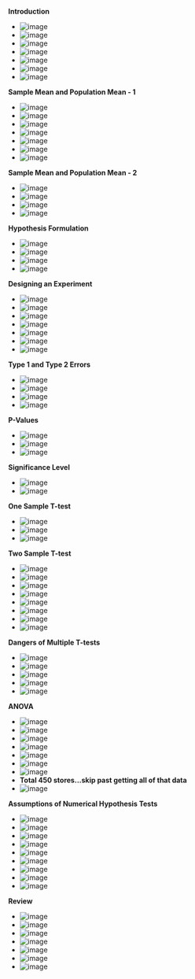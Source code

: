 **Introduction**
- ![image](https://github.com/user-attachments/assets/f5a4c251-85f7-41e5-b27c-417ee3658a4e)
- ![image](https://github.com/user-attachments/assets/e8ca8f62-2de4-4f1b-a72a-a43c526027c6)
- ![image](https://github.com/user-attachments/assets/5969928e-d853-4dec-af8e-a24d5c2c26ef)
- ![image](https://github.com/user-attachments/assets/8f08c573-7a9c-4628-8e8e-a3c39efd378f)
- ![image](https://github.com/user-attachments/assets/bf11d14f-16b5-4391-9871-402a68eb462d)
- ![image](https://github.com/user-attachments/assets/f95380e8-2935-44fa-beee-b31cb40732f2)
- ![image](https://github.com/user-attachments/assets/1dade69e-cecb-4559-90f5-852872b61003)

**Sample Mean and Population Mean - 1**
- ![image](https://github.com/user-attachments/assets/a65b2885-3a32-40c3-b543-5d1273bd548e)
- ![image](https://github.com/user-attachments/assets/7a1e2c4e-bd3f-41e1-81e1-9de929966d1e)
- ![image](https://github.com/user-attachments/assets/896233c0-de18-4532-a52f-62b04d970e08)
- ![image](https://github.com/user-attachments/assets/ea496fee-dbd7-49e1-9afd-7ea659b68ab6)
- ![image](https://github.com/user-attachments/assets/a517b0fc-b000-406c-b06e-2dd1902cfd64)
- ![image](https://github.com/user-attachments/assets/c872142f-ffbb-4ee1-9195-6e0dbfe4f55b)
- ![image](https://github.com/user-attachments/assets/7d035883-f354-46d7-bacb-3aa0490b800a)

**Sample Mean and Population Mean - 2**
- ![image](https://github.com/user-attachments/assets/a2ad5008-3c39-4a13-9dcd-5c2aa3468531)
- ![image](https://github.com/user-attachments/assets/0d562f88-e3c0-4219-bedc-492f1679db96)
- ![image](https://github.com/user-attachments/assets/786450a3-850d-419b-b041-8699c946980c)
- ![image](https://github.com/user-attachments/assets/d39d957a-abfe-44a5-ad25-7eaf3802a366)

**Hypothesis Formulation**
- ![image](https://github.com/user-attachments/assets/864a9543-080d-4e62-8166-ca110f9200e9)
- ![image](https://github.com/user-attachments/assets/b0edf122-254b-46d0-9ba9-f2673af18ac0)
- ![image](https://github.com/user-attachments/assets/b069b74a-9daa-40cf-8f23-d300b3c17c98)
- ![image](https://github.com/user-attachments/assets/f846caf1-2e62-42d3-8647-9af21ef1066f)

**Designing an Experiment**
- ![image](https://github.com/user-attachments/assets/8b1721a7-f670-440f-b6e9-eaad3c7248af)
- ![image](https://github.com/user-attachments/assets/18ef5773-a115-4dcf-9a44-bf5228c605e4)
- ![image](https://github.com/user-attachments/assets/bb1a8efa-fbe7-4b01-aa54-9689f175058c)
- ![image](https://github.com/user-attachments/assets/208b33c6-b36b-4531-8570-7b8856f73e68)
- ![image](https://github.com/user-attachments/assets/09eb3387-869a-47f9-8b74-e90eb937dc8d)
- ![image](https://github.com/user-attachments/assets/b9abfbfe-bb24-49c1-b708-ec143cc7c3e2)
- ![image](https://github.com/user-attachments/assets/6332d5f0-fbf5-493e-9494-41a70c2bf51a)

**Type 1 and Type 2 Errors**
- ![image](https://github.com/user-attachments/assets/28799b86-b4af-41a7-9212-1f6b5b20f1b1)
- ![image](https://github.com/user-attachments/assets/d823d500-09d7-4234-95c0-02701edf2c11)
- ![image](https://github.com/user-attachments/assets/3508585f-89cb-4014-8e08-65fbdcf347e4)
- ![image](https://github.com/user-attachments/assets/fa7cd10b-73dd-4324-845c-c1f179a043ee)

**P-Values**
- ![image](https://github.com/user-attachments/assets/8600f8f1-f7b8-46ae-a937-be9e937a1879)
- ![image](https://github.com/user-attachments/assets/605eef0c-82d2-4551-9d52-ef513c2e74bc)
- ![image](https://github.com/user-attachments/assets/fcc3ac79-ea87-45ad-b4c9-08d70536bfdd)

**Significance Level**
- ![image](https://github.com/user-attachments/assets/1374e722-72ec-4528-ba3b-536667a8167e)
- ![image](https://github.com/user-attachments/assets/07495c0a-c9b3-4afc-9caf-36ee7eea406c)

**One Sample T-test**
- ![image](https://github.com/user-attachments/assets/d7af8a2d-3534-49e1-bb11-8ad928b304a9)
- ![image](https://github.com/user-attachments/assets/1c9fdee0-f158-4160-8aa8-078dbb881523)
- ![image](https://github.com/user-attachments/assets/f069f0dc-74e3-41fc-b087-caebeab60ec9)

**Two Sample T-test**
- ![image](https://github.com/user-attachments/assets/faa3f8f8-46a7-48e4-a9bf-98a314bcaa25)
- ![image](https://github.com/user-attachments/assets/fb9fca65-b0df-426d-8eab-b079599d0ec0)
- ![image](https://github.com/user-attachments/assets/d75364ba-47fe-4d0c-aa33-ea2805ef97be)
- ![image](https://github.com/user-attachments/assets/c0a52b80-fc3e-4167-9049-a2dcb8aa9b8a)
- ![image](https://github.com/user-attachments/assets/0a51ca4c-d951-4bcb-ac06-56b71d3ad320)
- ![image](https://github.com/user-attachments/assets/83e01553-d5f0-4371-ba2e-2c1eae9ae9dd)
- ![image](https://github.com/user-attachments/assets/f2f0ae1e-e07f-4a52-93a6-85e30900b9a8)
- ![image](https://github.com/user-attachments/assets/92bc0fa3-6d2b-4e99-a99c-63758d56396c)

**Dangers of Multiple T-tests**
- ![image](https://github.com/user-attachments/assets/0bb08646-8a5a-40b4-984a-9d170d6328b1)
- ![image](https://github.com/user-attachments/assets/499befcf-1b7d-463d-b9b7-65b8c333ed10)
- ![image](https://github.com/user-attachments/assets/d4176d87-f3e3-4982-9662-36ca4c6ec3ca)
- ![image](https://github.com/user-attachments/assets/2158abdd-ce62-4028-955f-6e2f71cd8d93)
- ![image](https://github.com/user-attachments/assets/10535541-6980-416b-9155-54c980fff786)

**ANOVA**
- ![image](https://github.com/user-attachments/assets/2036a2f8-c315-4732-a95d-456399d7a20d)
- ![image](https://github.com/user-attachments/assets/210b1de4-2cb6-4f88-a9dc-57425f0ca045)
- ![image](https://github.com/user-attachments/assets/29af4d4e-5600-4f63-8ba2-e49568ca9c9c)
- ![image](https://github.com/user-attachments/assets/ee4e5f9f-63ff-4709-b068-5a4ef12347a0)
- ![image](https://github.com/user-attachments/assets/edb0ed95-dfaf-48b0-9c18-6b2b5856def2)
- ![image](https://github.com/user-attachments/assets/3907bd76-6cf7-4168-9719-bda9c194fdb9)
- ![image](https://github.com/user-attachments/assets/5f84eed3-bb9c-4384-970d-89c3b75c4765)
- **Total 450 stores...skip past getting all of that data**
- ![image](https://github.com/user-attachments/assets/a242c291-e4d4-402b-972a-b36bfdc0fca3)

**Assumptions of Numerical Hypothesis Tests**
- ![image](https://github.com/user-attachments/assets/940733a6-77a3-4c1f-9408-83edeaf05bd5)
- ![image](https://github.com/user-attachments/assets/b131e3a2-ff62-4331-9dfc-3592fd5bc02e)
- ![image](https://github.com/user-attachments/assets/9862a82b-a017-4a45-851c-df844ad2ffdb)
- ![image](https://github.com/user-attachments/assets/15022484-4e78-4b71-8bf6-7d639ba2ffbe)
- ![image](https://github.com/user-attachments/assets/137c5f2a-c38f-491c-bbac-08ce047526c5)
- ![image](https://github.com/user-attachments/assets/f6c84f05-d91d-4338-ae84-b56f78702f85)
- ![image](https://github.com/user-attachments/assets/e6de9df2-b5dc-429f-a68d-6a01bbb7bd29)
- ![image](https://github.com/user-attachments/assets/96e521e7-f22b-4519-a8a3-7549d27bcc2d)
- ![image](https://github.com/user-attachments/assets/51779c80-d577-40b6-b402-5f419ead82f7)

**Review**
- ![image](https://github.com/user-attachments/assets/512c6722-23ee-4a93-a0ee-a23fd3ac7774)
- ![image](https://github.com/user-attachments/assets/c1454d10-f3be-4137-bb10-ac3299331152)
- ![image](https://github.com/user-attachments/assets/493d2248-bf72-4dc8-b24f-e4bf9d43b052)
- ![image](https://github.com/user-attachments/assets/b1bf4862-fa3d-4252-96a2-fa68a71aefff)
- ![image](https://github.com/user-attachments/assets/640f51df-117b-4d2e-9eb7-e0d5a0faf193)
- ![image](https://github.com/user-attachments/assets/57957fa8-8265-4314-83b8-68bc53f2a189)
- ![image](https://github.com/user-attachments/assets/5c072912-ace3-41b2-bdaa-a9c3772b66fd)






















